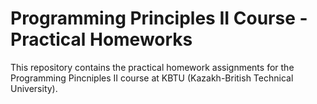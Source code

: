 # Programming Principles II Course - Practical Homeworks

This repository contains the practical homework assignments for the Programming Pincniples II course at KBTU (Kazakh-British Technical University).
